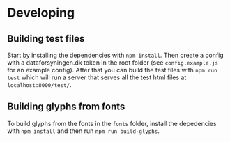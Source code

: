 # Developing

## Building test files
Start by installing the dependencies with `npm install`. Then create a config with a dataforsyningen.dk token in the root folder (see `config.example.js` for an example config). After that you can build the test files with `npm run test` which will run a server that serves all the test html files at `localhost:8000/test/`.

## Building glyphs from fonts
To build glyphs from the fonts in the `fonts` folder, install the depedencies with `npm install` and then run `npm run build-glyphs`.
